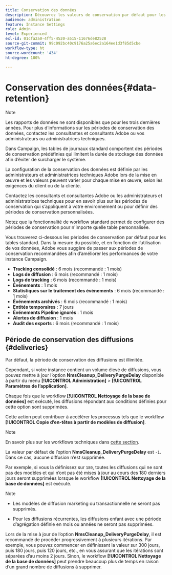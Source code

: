 ```yaml
---
title: Conservation des données
description: Découvrez les valeurs de conservation par défaut pour les tableaux standard
audience: administration
feature: Instance Settings
role: Admin
level: Experienced
exl-id: 01cfa2a0-4ff5-4520-a515-11676de82528
source-git-commit: 99c092bc40c9176a25a6ec2a164ee1d3f85d5cbe
workflow-type: ht
source-wordcount: '434'
ht-degree: 100%

---
```


# Conservation des données{#data-retention}

>[!NOTE]
>
>Les rapports de données ne sont disponibles que pour les trois dernières années. Pour plus d’informations sur les périodes de conservation des données, contactez les consultantes et consultants Adobe ou vos administrateurs ou administratrices techniques.

Dans Campaign, les tables de journaux standard comportent des périodes de conservation prédéfinies qui limitent la durée de stockage des données afin d’éviter de surcharger le système.

La configuration de la conservation des données est définie par les administrateurs et administratrices techniques Adobe lors de la mise en œuvre et les valeurs peuvent varier pour chaque mise en œuvre, selon les exigences du client ou de la cliente.

Contactez les consultants et consultantes Adobe ou les administrateurs et administratrices techniques pour en savoir plus sur les périodes de conservation qui s’appliquent à votre environnement ou pour définir des périodes de conservation personnalisées.

Notez que la fonctionnalité de workflow standard permet de configurer des périodes de conservation pour n&#39;importe quelle table personnalisée.

Vous trouverez ci-dessous les périodes de conservation par défaut pour les tables standard. Dans la mesure du possible, et en fonction de l’utilisation de vos données, Adobe vous suggère de passer aux périodes de conservation recommandées afin d’améliorer les performances de votre instance Campaign.

* **Tracking consolidé** : 6 mois (recommandé : 1 mois)
* **Logs de diffusion** : 6 mois (recommandé : 1 mois)
* **Logs de tracking** : 6 mois (recommandé : 1 mois)
* **Événements** : 1 mois
* **Statistiques sur le traitement des événements** : 6 mois (recommandé : 1 mois)
* **Événements archivés** : 6 mois (recommandé : 1 mois)
* **Entités temporaires** : 7 jours
* **Événements Pipeline ignorés** : 1 mois
* **Alertes de diffusion** : 1 mois
* **Audit des exports** : 6 mois (recommandé : 1 mois)

## Période de conservation des diffusions {#deliveries}

Par défaut, la période de conservation des diffusions est illimitée.

Cependant, si votre instance contient un volume élevé de diffusions, vous pouvez mettre à jour l’option **NmsCleanup_DeliveryPurgeDelay** disponible à partir du menu **[!UICONTROL Administration]** > **[!UICONTROL Paramètres de l’application]**.

Chaque fois que le workflow **[!UICONTROL Nettoyage de la base de données]** est exécuté, les diffusions répondant aux conditions définies pour cette option sont supprimées.

Cette action peut contribuer à accélérer les processus tels que le workflow **[!UICONTROL Copie d’en-têtes à partir de modèles de diffusion]**.

>[!NOTE]
>
>En savoir plus sur les workflows techniques dans [cette section](technical-workflows.md).


La valeur par défaut de l’option **NmsCleanup_DeliveryPurgeDelay** est `-1`. Dans ce cas, aucune diffusion n’est supprimée.

Par exemple, si vous la définissez sur `180`, toutes les diffusions qui ne sont pas des modèles et qui n’ont pas été mises à jour au cours des 180 derniers jours seront supprimées lorsque le workflow **[!UICONTROL Nettoyage de la base de données]** est exécuté.

>[!NOTE]
>
>* Les modèles de diffusion marketing ou transactionnelle ne seront pas supprimés.
>
>* Pour les diffusions récurrentes, les diffusions enfant avec une période d’agrégation définie en mois ou années ne seront pas supprimées.

Lors de la mise à jour de l’option **NmsCleanup_DeliveryPurgeDelay**, il est recommandé de procéder progressivement à plusieurs itérations. Par exemple, vous pouvez commencer en définissant la valeur sur 300 jours, puis 180 jours, puis 120 jours, etc., en vous assurant que les itérations sont séparées d’au moins 2 jours. Sinon, le workflow **[!UICONTROL Nettoyage de la base de données]** peut prendre beaucoup plus de temps en raison d’un grand nombre de diffusions à supprimer.

